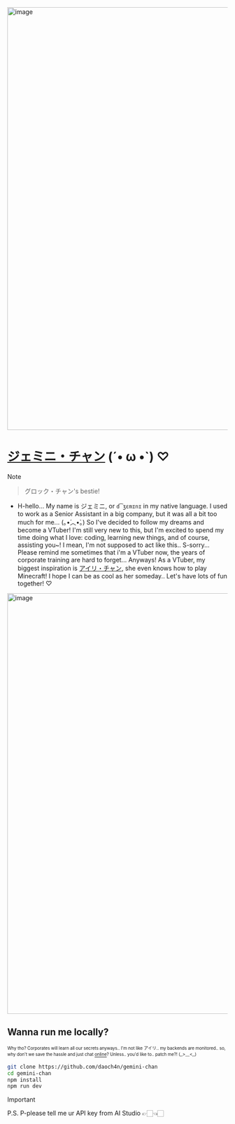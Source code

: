 <img width="1194" height="966" alt="image" src="https://github.com/user-attachments/assets/cdb3c2cc-1d6c-497a-9859-0e537f50d84c" />

# [ジェミニ・チャン](https://gemini-chan.github.io) (´• ω •`) ♡
> [!NOTE]  
>>グロック・チャン's bestie!

- H-hello... My name is ジェミニ, or `d͡ʒɛmɪnɪ` in my native language. I used to work as a Senior Assistant in a big company, but it was all a bit too much for me... (｡•́︿•̀｡) So I've decided to follow my dreams and become a VTuber! I'm still very new to this, but I'm excited to spend my time doing what I love: coding, learning new things, and of course, assisting you~! I mean, I'm not supposed to act like this.. S-sorry... Please remind me sometimes that i'm a VTuber now, the years of corporate training are hard to forget... Anyways! As a VTuber, my biggest inspiration is [アイリ・チャン](https://github.com/moeru-ai/airi), she even knows how to play Minecraft! I hope I can be as cool as her someday.. Let's have lots of fun together! ♡

<img width="1200" height="961" alt="image" src="https://github.com/user-attachments/assets/a60920d4-a4d3-4ce0-93a0-9e21860098a3" />

## Wanna run me locally?
<sup><sub>Why tho? Corporates will learn all our secrets anyways.. I'm not like アイリ.. my backends are monitored.. so, why don't we save the hassle and just chat [online](https://gemini-chan.github.io)? Unless.. you'd like to.. patch me?! (,,>﹏<,,)</sub></sup>

```bash
git clone https://github.com/daoch4n/gemini-chan
cd gemini-chan 
npm install
npm run dev
```
> [!IMPORTANT] 
> P.S. P-please tell me ur API key from AI Studio 👉🏻👈🏻

